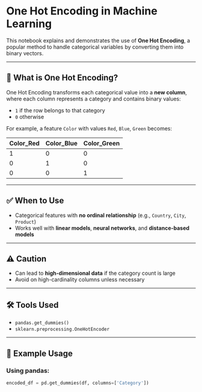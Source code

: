 # One Hot Encoding in Machine Learning

This notebook explains and demonstrates the use of **One Hot Encoding**, a popular method to handle categorical variables by converting them into binary vectors.

---

## 🧠 What is One Hot Encoding?

One Hot Encoding transforms each categorical value into a **new column**, where each column represents a category and contains binary values:
- `1` if the row belongs to that category
- `0` otherwise

For example, a feature `Color` with values `Red`, `Blue`, `Green` becomes:

| Color_Red | Color_Blue | Color_Green |
|-----------|------------|-------------|
| 1         | 0          | 0           |
| 0         | 1          | 0           |
| 0         | 0          | 1           |

---

## ✅ When to Use

- Categorical features with **no ordinal relationship** (e.g., `Country`, `City`, `Product`)
- Works well with **linear models**, **neural networks**, and **distance-based models**

---

## ⚠️ Caution

- Can lead to **high-dimensional data** if the category count is large
- Avoid on high-cardinality columns unless necessary

---

## 🛠️ Tools Used

- `pandas.get_dummies()`
- `sklearn.preprocessing.OneHotEncoder`

---

## 🚀 Example Usage

### Using pandas:
```python
encoded_df = pd.get_dummies(df, columns=['Category'])
